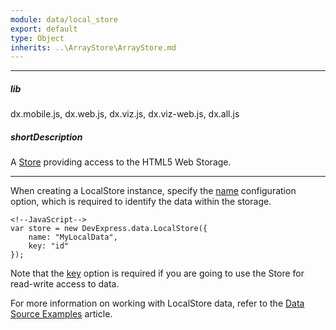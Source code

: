 ```yaml
---
module: data/local_store
export: default
type: Object
inherits: ..\ArrayStore\ArrayStore.md
---
```

---
##### lib
dx.mobile.js, dx.web.js, dx.viz.js, dx.viz-web.js, dx.all.js

##### shortDescription
A [Store](/concepts/30%20Data%20Layer/5%20Data%20Layer/1%20Creating%20DataSource/3%20What%20Are%20Stores.md '/Documentation/Guide/Data_Layer/Data_Layer/#Creating_DataSource/What_Are_Stores') providing access to the HTML5 Web Storage.

---
When creating a LocalStore instance, specify the [name](/api-reference/30%20Data%20Layer/LocalStore/1%20Configuration/name.md '/Documentation/ApiReference/Data_Layer/LocalStore/Configuration/#name') configuration option, which is required to identify the data within the storage.

    <!--JavaScript-->
    var store = new DevExpress.data.LocalStore({
        name: "MyLocalData",
        key: "id"
    });

Note that the [key](/api-reference/30%20Data%20Layer/Store/1%20Configuration/key.md '/Documentation/ApiReference/Data_Layer/LocalStore/Configuration/#key') option is required if you are going to use the Store for read-write access to data.

For more information on working with LocalStore data, refer to the [Data Source Examples](/concepts/30%20Data%20Layer/51%20Data%20Source%20Examples/1%20Local%20Data.md '/Documentation/Guide/Data_Layer/Data_Source_Examples/#Local_Data') article.